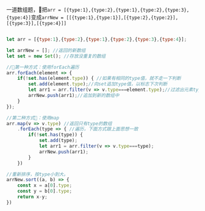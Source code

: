 一道数组题，把`arr = [{type:1},{type:2},{type:1},{type:2},{type:3},{type:4}]`变成`arrNew = [[{type:1},{type:1}],[{type:2},{type:2}],[{type:3}],[{type:4}]]`

```js

let arr = [{type:1},{type:2},{type:1},{type:2},{type:3},{type:4}];

let arrNew = []; //返回的新数组
let set = new Set(); //存放没重复的数组

//第一种方式：使用forEach遍历
arr.forEach(element => {
    if(!set.has(element.type)) { //如果有相同的type值，就不走一下判断
        set.add(element.type);//向set追加type值，以标志下次判断
        let arr1 = arr.filter(v => v.type===element.type);//过滤出元素type相等的数组
        arrNew.push(arr1);//追加到新的数组中
    }
});

//第二种方式：使用map
arr.map(v => v.type) //返回只有type的数组
    .forEach(type => { //遍历，下面方式跟上面思想一致
        if(!set.has(type)) {
            set.add(type);
            let arr1 = arr.filter(v => v.type===type);
            arrNew.push(arr1);
        }
    })

//重新排序，按type小到大。
arrNew.sort((a, b) => {
    const x = a[0].type;
    const y = b[0].type;
    return x-y;
})

```



